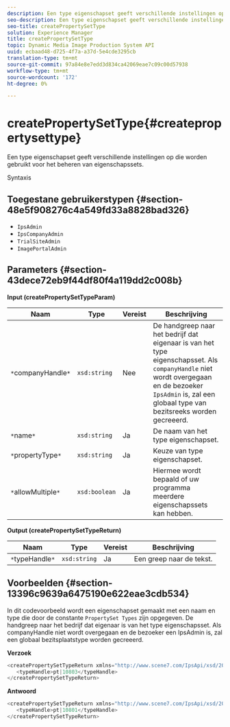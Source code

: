 ```yaml
---
description: Een type eigenschapset geeft verschillende instellingen op die worden gebruikt voor het beheren van eigenschapssets.
seo-description: Een type eigenschapset geeft verschillende instellingen op die worden gebruikt voor het beheren van eigenschapssets.
seo-title: createPropertySetType
solution: Experience Manager
title: createPropertySetType
topic: Dynamic Media Image Production System API
uuid: ecbaad48-d725-4f7a-a37d-5e4cde3295cb
translation-type: tm+mt
source-git-commit: 97a84e8e7edd3d834ca42069eae7c09c00d57938
workflow-type: tm+mt
source-wordcount: '172'
ht-degree: 0%

---
```



# createPropertySetType{#createpropertysettype}

Een type eigenschapset geeft verschillende instellingen op die worden gebruikt voor het beheren van eigenschapssets.

Syntaxis

## Toegestane gebruikerstypen {#section-48e5f908276c4a549fd33a8828bad326}

* `IpsAdmin`
* `IpsCompanyAdmin`
* `TrialSiteAdmin`
* `ImagePortalAdmin`

## Parameters {#section-43dece72eb9f44df80f4a119dd2c008b}

**Input (createPropertySetTypeParam)**

| Naam | Type | Vereist | Beschrijving |
|---|---|---|---|
| `*`companyHandle`*` | `xsd:string` | Nee | De handgreep naar het bedrijf dat eigenaar is van het type eigenschapsset. Als `companyHandle` niet wordt overgegaan en de bezoeker `IpsAdmin` is, zal een globaal type van bezitsreeks worden gecreeerd. |
| `*`name`*` | `xsd:string` | Ja | De naam van het type eigenschapset. |
| `*`propertyType`*` | `xsd:string` | Ja | Keuze van type eigenschapset. |
| `*`allowMultiple`*` | `xsd:boolean` | Ja | Hiermee wordt bepaald of uw programma meerdere eigenschapssets kan hebben. |

**Output (createPropertySetTypeReturn)**

| Naam | Type | Vereist | Beschrijving |
|---|---|---|---|
| `*`typeHandle`*` | `xsd:string` | Ja | Een greep naar de tekst. |

## Voorbeelden {#section-13396c9639a6475190e622eae3cdb534}

In dit codevoorbeeld wordt een eigenschapset gemaakt met een naam en type die door de constante `PropertySet Types` zijn opgegeven. De handgreep naar het bedrijf dat eigenaar is van het type eigenschapsset. Als companyHandle niet wordt overgegaan en de bezoeker een IpsAdmin is, zal een globaal bezitsplaatstype worden gecreeerd.

**Verzoek**

```java
<createPropertySetTypeReturn xmlns="http://www.scene7.com/IpsApi/xsd/2008-01-15">
   <typeHandle>pt|10803</typeHandle>
</createPropertySetTypeReturn>
```

**Antwoord**

```java
<createPropertySetTypeReturn xmlns="http://www.scene7.com/IpsApi/xsd/2008-01-15">
   <typeHandle>pt|10801</typeHandle>
</createPropertySetTypeReturn>
```

